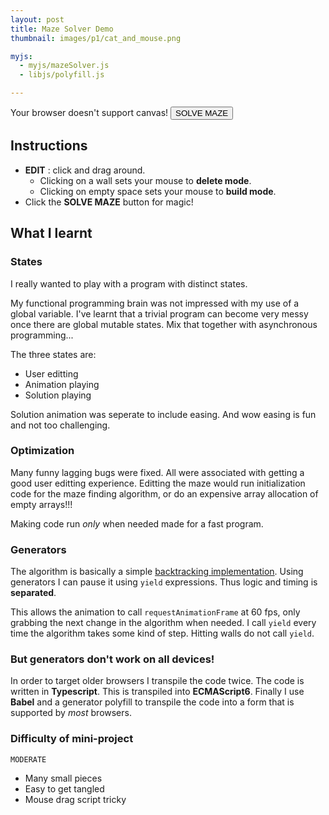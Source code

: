 ```yaml
---
layout: post
title: Maze Solver Demo
thumbnail: images/p1/cat_and_mouse.png

myjs:
  - myjs/mazeSolver.js
  - libjs/polyfill.js

---
```


<div style='width = 100%; text-align=center;'>
<canvas id="mazeSolver-canvas" style="display=inline;">Your browser doesn't support canvas!</canvas>
<button onclick="runAnimation()">SOLVE MAZE</button>
</div>

## Instructions

  - __EDIT__ : click and drag around.
    - Clicking on a wall sets your mouse to __delete mode__.
    - Clicking on empty space sets your mouse to __build mode__.
  - Click the __SOLVE MAZE__ button for magic!


## What I learnt

### States

I really wanted to play with a program with distinct states.

My functional programming brain was not impressed with my use of a global variable.
I've learnt that a trivial program can become very messy once there are global mutable states.
Mix that together with asynchronous programming...

The three states are:

  - User editting
  - Animation playing
  - Solution playing

Solution animation was seperate to include easing.
And wow easing is fun and not too challenging.

### Optimization

Many funny lagging bugs were fixed.
All were associated with getting a good user editting experience.
Editting the maze would run initialization code for the maze finding algorithm, or do an expensive array allocation of empty arrays!!!

Making code run _only_ when needed made for a fast program.


### Generators

The algorithm is basically a simple [backtracking implementation](https://en.wikipedia.org/wiki/Backtracking).
Using generators I can pause it using `yield` expressions.
Thus logic and timing is __separated__.

This allows the animation to call `requestAnimationFrame` at 60 fps, only grabbing the next change in the algorithm when needed.
I call `yield` every time the algorithm takes some kind of step. Hitting walls do not call `yield`.


### But generators don't work on all devices!

In order to target older browsers I transpile the code twice.
The code is written in __Typescript__. This is transpiled into __ECMAScript6__.
Finally I use __Babel__ and a generator polyfill to transpile the code into a form that is supported by _most_ browsers.


### Difficulty of mini-project

`MODERATE`

  - Many small pieces
  - Easy to get tangled
  - Mouse drag script tricky
